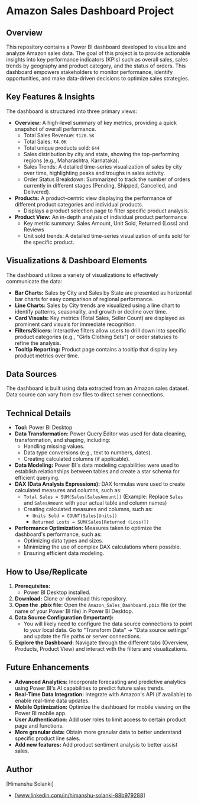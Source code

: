 # Amazon Sales Dashboard Project

## Overview

This repository contains a Power BI dashboard developed to visualize and analyze Amazon sales data.  The goal of this project is to provide actionable insights into key performance indicators (KPIs) such as overall sales, sales trends by geography and product category, and the status of orders. This dashboard empowers stakeholders to monitor performance, identify opportunities, and make data-driven decisions to optimize sales strategies.

## Key Features & Insights

The dashboard is structured into three primary views:

*   **Overview:**  A high-level summary of key metrics, providing a quick snapshot of overall performance.
    *   Total Sales Revenue: `₹120.5K`
    *   Total Sales: `₹4.0K`
    *   Total unique products sold: `644`
    *   Sales distribution by city and state, showing the top-performing regions (e.g., Maharashtra, Karnataka).
    *   Sales Trends: A detailed time-series visualization of sales by city over time, highlighting peaks and troughs in sales activity.
    *   Order Status Breakdown: Summarized to track the number of orders currently in different stages (Pending, Shipped, Cancelled, and Delivered).
*   **Products:** A product-centric view displaying the performance of different product categories and individual products.
    *   Displays a product selection page to filter specific product analysis.
*   **Product View:** An in-depth analysis of individual product performance
    *   Key metric summary: Sales Amount, Unit Sold, Returned (Loss) and Reviews
    *   Unit sold trends: A detailed time-series visualization of units sold for the specific product.

## Visualizations & Dashboard Elements

The dashboard utilizes a variety of visualizations to effectively communicate the data:

*   **Bar Charts:**  Sales by City and Sales by State are presented as horizontal bar charts for easy comparison of regional performance.
*   **Line Charts:** Sales by City trends are visualized using a line chart to identify patterns, seasonality, and growth or decline over time.
*   **Card Visuals:** Key metrics (Total Sales, Seller Count) are displayed as prominent card visuals for immediate recognition.
*   **Filters/Slicers:**  Interactive filters allow users to drill down into specific product categories (e.g., "Girls Clothing Sets") or order statuses to refine the analysis.
*   **Tooltip Reporting:** Product page contains a tooltip that display key product metrics over time.

## Data Sources

The dashboard is built using data extracted from an Amazon sales dataset. Data source can vary from csv files to direct server connections.

## Technical Details

*   **Tool:** Power BI Desktop
*   **Data Transformation:** Power Query Editor was used for data cleaning, transformation, and shaping, including:
    *   Handling missing values.
    *   Data type conversions (e.g., text to numbers, dates).
    *   Creating calculated columns (if applicable).
*   **Data Modeling:** Power BI's data modeling capabilities were used to establish relationships between tables and create a star schema for efficient querying.
*   **DAX (Data Analysis Expressions):** DAX formulas were used to create calculated measures and columns, such as:
    *   `Total Sales = SUM(Sales[SalesAmount])`  (Example: Replace `Sales` and `SalesAmount` with your actual table and column names)
    *   Creating calculated measures and columns, such as:
        *   `Units Sold = COUNT(Sales[Units])`
        *   `Returned Losts = SUM(Sales[Returned (Loss)])`
*   **Performance Optimization:** Measures taken to optimize the dashboard's performance, such as:
    *   Optimizing data types and sizes.
    *   Minimizing the use of complex DAX calculations where possible.
    *   Ensuring efficient data modeling.

## How to Use/Replicate

1.  **Prerequisites:**
    *   Power BI Desktop installed.
2.  **Download:** Clone or download this repository.
3.  **Open the .pbix file:** Open the `Amazon_Sales_Dashboard.pbix` file (or the name of your Power BI file) in Power BI Desktop.
4.  **Data Source Configuration (Important):**
    *   You will likely need to configure the data source connections to point to *your* local data. Go to "Transform Data" -> "Data source settings" and update the file paths or server connections.
5.  **Explore the Dashboard:** Navigate through the different tabs (Overview, Products, Product View) and interact with the filters and visualizations.

## Future Enhancements

*   **Advanced Analytics:** Incorporate forecasting and predictive analytics using Power BI's AI capabilities to predict future sales trends.
*   **Real-Time Data Integration:** Integrate with Amazon's API (if available) to enable real-time data updates.
*   **Mobile Optimization:** Optimize the dashboard for mobile viewing on the Power BI mobile app.
*   **User Authentication:** Add user roles to limit access to certain product page and functions.
*   **More granular data:** Obtain more granular data to better understand specific product line sales.
*   **Add new features:** Add product sentiment analysis to better assist sales.

## Author

[Himanshu Solanki]

*   [www.linkedin.com/in/himanshu-solanki-88b979288]

